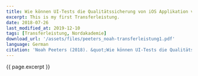 ```yaml
---
title: Wie können UI-Tests die Qualitätssicherung von iOS Applikation verbessern?
excerpt: This is my first Transferleistung.
date: 2018-07-26
last_modified_at: 2019-12-10
tags: [Transferleistung, Nordakademie]
download_url: '/assets/files/peeters_noah-transferleistung1.pdf'
language: German
citation: 'Noah Peeters (2018). &quot;Wie können UI-Tests die Qualitätssicherung von iOS Applikation verbessern?&quot;'
---
```


{{ page.excerpt }}
